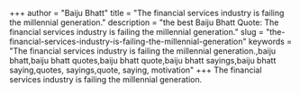 +++
author = "Baiju Bhatt"
title = "The financial services industry is failing the millennial generation."
description = "the best Baiju Bhatt Quote: The financial services industry is failing the millennial generation."
slug = "the-financial-services-industry-is-failing-the-millennial-generation"
keywords = "The financial services industry is failing the millennial generation.,baiju bhatt,baiju bhatt quotes,baiju bhatt quote,baiju bhatt sayings,baiju bhatt saying,quotes, sayings,quote, saying, motivation"
+++
The financial services industry is failing the millennial generation.
